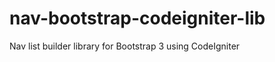 nav-bootstrap-codeigniter-lib
=============================

Nav list builder library for Bootstrap 3 using CodeIgniter
